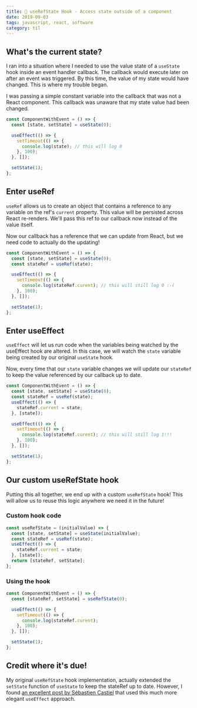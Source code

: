 ```yaml
---
title: 🎣 useRefState Hook - Access state outside of a component
date: 2019-09-03
tags: javascript, react, software
category: til
---
```


## What's the current state?

I ran into a situation where I needed to use the value state of a `useState` hook inside an event handler callback. The callback would execute later on after an event was triggered. By this time, the value of my state would have changed. This is where my trouble began.

I was passing a simple constant variable into the callback that was not a React component. This callback was unaware that my state value had been changed.

```js
const ComponentWithEvent = () => {
  const [state, setState] = useState(0);

  useEffect(() => {
    setTimeout(() => {
      console.log(state); // this will log 0
    }, 100);
  }, []);

  setState(1);
};
```

## Enter useRef

`useRef` allows us to create an object that contains a reference to any variable on the ref's `current` property. This value will be persisted across React re-renders. We'll pass this ref to our callback now instead of the value itself.

Now our callback has a reference that we can update from React, but we need code to actually do the updating!

```js
const ComponentWithEvent = () => {
  const [state, setState] = useState(0);
  const stateRef = useRef(state);

  useEffect(() => {
    setTimeout(() => {
      console.log(stateRef.curent); // this will still log 0 :-(
    }, 100);
  }, []);

  setState(1);
};
```

## Enter useEffect

`useEffect` will let us run code when the variables being watched by the useEffect hook are altered. In this case, we will watch the `state` variable being created by our original `useState` hook.

Now, every time that our `state` variable changes we will update our `stateRef` to keep the value referenced by our callback up to date.

```js
const ComponentWithEvent = () => {
  const [state, setState] = useState(0);
  const stateRef = useRef(state);
  useEffect(() => {
    stateRef.current = state;
  }, [state]);

  useEffect(() => {
    setTimeout(() => {
      console.log(stateRef.curent); // this will still log 1!!!
    }, 100);
  }, []);

  setState(1);
};
```

## Our custom useRefState hook

Putting this all together, we end up with a custom `useRefState` hook! This will allow us to reuse this logic anywhere we need it in the future!

### Custom hook code

```js
const useRefState = (initialValue) => {
  const [state, setState] = useState(initialValue);
  const stateRef = useRef(state);
  useEffect(() => {
    stateRef.current = state;
  }, [state]);
  return [stateRef, setState];
};
```

### Using the hook

```js
const ComponentWithEvent = () => {
  const [stateRef, setState] = useRefState(0);

  useEffect(() => {
    setTimeout(() => {
      console.log(stateRef.curent);
    }, 100);
  }, []);

  setState(1);
};
```

## Credit where it's due!

My original `useRefState` hook implementation, actually extended the `setState` function of `useState` to keep the stateRef up to date. However, I found [an excellent post by Sébastien Castiel](https://blog.castiel.me/posts/2019-02-19-react-hooks-get-current-state-back-to-the-future/) that used this much more elegant `useEffect` approach.
